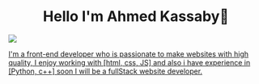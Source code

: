 <h1 align="center">Hello I'm Ahmed Kassaby👋</h1>
<p>
  <a href="https://replit.com/@kassaby"</a>
  <a href="https://www.facebook.com/el.kassaby.7/"</a>
  <a href="https://discord.com/channels/@me/"</a>
</p>

<img src="https://pin.it/2OQoGCK"/>

I'm a front-end developer who is passionate to make websites with high quality, I enjoy working with [html, css, JS] and also i have experience in [Python, c++]
soon I will be a fullStack website developer.
